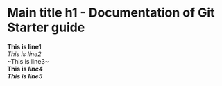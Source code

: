 # Main title h1 - Documentation of Git Starter guide

**This is line1**  
*This is line2*  
~This is line3~  
**This is _line4_**  
***This is line5*** 
